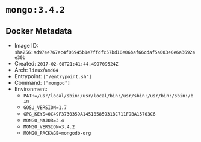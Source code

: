 # `mongo:3.4.2`

## Docker Metadata

- Image ID: `sha256:ad974e767ec4f06945b1e7ffdfc57bd10e06baf66cdaf5a003e0e6a36924e30b`
- Created: `2017-02-08T21:41:44.499709524Z`
- Arch: `linux`/`amd64`
- Entrypoint: `["/entrypoint.sh"]`
- Command: `["mongod"]`
- Environment:
  - `PATH=/usr/local/sbin:/usr/local/bin:/usr/sbin:/usr/bin:/sbin:/bin`
  - `GOSU_VERSION=1.7`
  - `GPG_KEYS=0C49F3730359A14518585931BC711F9BA15703C6`
  - `MONGO_MAJOR=3.4`
  - `MONGO_VERSION=3.4.2`
  - `MONGO_PACKAGE=mongodb-org`
